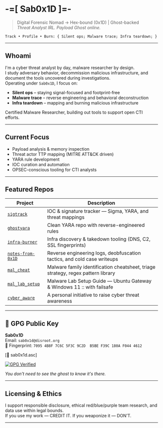 # -=[ Sab0x1D ]=-
> Digital Forensic Nomad → Hex-bound (0x1D) | Ghost-backed  
> _Threat Analyst IRL. Payload Ghost online._

 `
Track • Profile • Burn:
{
  Silent ops;
  Malware trace;
  Infra teardown;
}
`

---

## Whoami

I'm a cyber threat analyst by day, malware researcher by design.  
I study adversary behavior, decommission malicious infrastructure, and document the tools uncovered during investigations.  
Operating under `Sab0x1D`, I focus on:

- **Silent ops** – staying signal-focused and footprint-free  
- **Malware trace** – reverse engineering and behavioral deconstruction  
- **Infra teardown** – mapping and burning malicious infrastructure  

Certified Malware Researcher, building out tools to support open CTI efforts.

---

## Current Focus

- Payload analysis & memory inspection  
- Threat actor TTP mapping (MITRE ATT&CK driven)  
- YARA rule development  
- IOC curation and automation  
- OPSEC-conscious tooling for CTI analysts

---

## Featured Repos

| Project                                                         | Description                                                                      |
|-----------------------------------------------------------------|----------------------------------------------------------------------------------|
| [`sigtrack`](https://github.com/sab0x1d/sigtrack)               | IOC & signature tracker — Sigma, YARA, and threat mappings                       |
| [`ghostyara`](https://github.com/sab0x1d/ghostyara)             | Clean YARA repo with reverse-engineered rules                                    |
| [`infra-burner`](https://github.com/sab0x1d/infra-burner)       | Infra discovery & takedown tooling (DNS, C2, SSL fingerprints)                   |
| [`notes-from-0x1D`](https://github.com/sab0x1d/notes-from-0x1D) | Reverse engineering logs, deobfuscation tactics, and cold case writeups          |
| [`mal_cheat`](https://github.com/Sab0x1D/mal_cheat)             | Malware family identification cheatsheet, triage strategy, regex pattern library |
| [`mal_lab_setup`](https://github.com/Sab0x1D/mal_lab_setup)     | Malware Lab Setup Guide — Ubuntu Gateway & Windows 11 :: with failsafe           |
| [`cyber_aware`](https://github.com/Sab0x1D/cyber_aware)         | A personal initiative to raise cyber threat awareness                            |



---

## 🔐 GPG Public Key

**Sab0x1D**   
Email: `sab0x1d@disroot.org`  
🔑 Fingerprint: `7095 4B8F 7C6C 5F3C 9C2D  B5BE F39C 180A F044 4612`  

[📎 sab0x1d.asc] 

[![GPG Verified](https://img.shields.io/badge/GPG-Verified-00b050?logo=gnuprivacyguard&logoColor=white)](https://github.com/Sab0x1D/00.Sab0x1d/blob/main/sab0x1d.asc)

_You don't need to see the ghost to know it's there._

---

## Licensing & Ethics

I support responsible disclosure, ethical red/blue/purple team research, and data use within legal bounds.  
If you use my work — CREDIT IT. If you weaponize it — DON’T.

---

